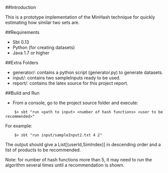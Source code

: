 ##Introduction 

This is a prototype implementation of the MinHash technique for quickly estimating 
how similar two sets are. 

##Requirements

* Sbt 0.13
* Python (for creating datasets)
* Java 1.7 or higher

##Extra Folders

* generator/: contains a python script (generator.py) to generate datasets.
* input/: contains two sampleInputs ready to be used.
* report/: contains the latex source for this project report.

##Build and Run

* From a console, go to the project source folder and execute: 
```
	$> sbt "run <path to input> <number of hash functions> <user to be recommended>"
```
  For example:
```
    $> sbt "run input/sampleInput2.txt 4 2" 
```

   The output should give a List[(userId,SimIndex)] in descending order and 
   a list of products to be recommended.
   
   Note: for number of hash functions more than 5, it may need to run the algorithm 
   several times until a recommendation is shown.
   
